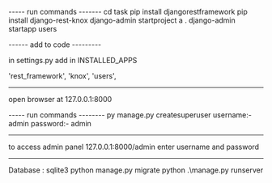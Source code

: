 ----- run commands -------
cd task
pip install djangorestframework
pip install django-rest-knox
django-admin startproject a .
django-admin startapp users 

------ add to code ---------

in settings.py add in INSTALLED_APPS

'rest_framework',
'knox',
'users',
____________________________

open browser at 127.0.0.1:8000

----- run commands --------
py manage.py createsuperuser
username:- admin
password:- admin
_________________________

to access admin panel 127.0.0.1:8000/admin
enter username and password

__________________________________

Database : sqlite3
python manage.py migrate
python .\manage.py runserver
